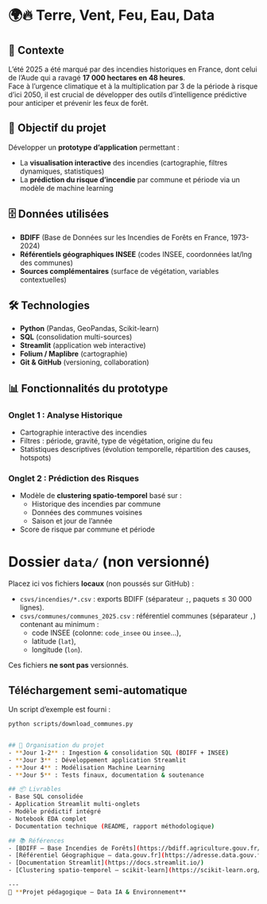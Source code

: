 # 🌍🔥 Terre, Vent, Feu, Eau, Data

## 🚨 Contexte
L’été 2025 a été marqué par des incendies historiques en France, dont celui de l’Aude qui a ravagé **17 000 hectares en 48 heures**.  
Face à l’urgence climatique et à la multiplication par 3 de la période à risque d’ici 2050, il est crucial de développer des outils d’intelligence prédictive pour anticiper et prévenir les feux de forêt.  

## 🎯 Objectif du projet
Développer un **prototype d’application** permettant :  
- La **visualisation interactive** des incendies (cartographie, filtres dynamiques, statistiques)  
- La **prédiction du risque d’incendie** par commune et période via un modèle de machine learning  

## 🗄 Données utilisées
- **BDIFF** (Base de Données sur les Incendies de Forêts en France, 1973-2024)  
- **Référentiels géographiques INSEE** (codes INSEE, coordonnées lat/lng des communes)  
- **Sources complémentaires** (surface de végétation, variables contextuelles)  

## 🛠️ Technologies
- **Python** (Pandas, GeoPandas, Scikit-learn)  
- **SQL** (consolidation multi-sources)  
- **Streamlit** (application web interactive)  
- **Folium / Maplibre** (cartographie)  
- **Git & GitHub** (versioning, collaboration)  

## 📊 Fonctionnalités du prototype
### Onglet 1 : Analyse Historique
- Cartographie interactive des incendies  
- Filtres : période, gravité, type de végétation, origine du feu  
- Statistiques descriptives (évolution temporelle, répartition des causes, hotspots)  

### Onglet 2 : Prédiction des Risques
- Modèle de **clustering spatio-temporel** basé sur :  
  - Historique des incendies par commune  
  - Données des communes voisines  
  - Saison et jour de l’année  
- Score de risque par commune et période  



# Dossier `data/` (non versionné)

Placez ici vos fichiers **locaux** (non poussés sur GitHub) :

- `csvs/incendies/*.csv` : exports BDIFF (séparateur `;`, paquets ≤ 30 000 lignes).
- `csvs/communes/communes_2025.csv` : référentiel communes (séparateur `,`) contenant au minimum :
  - code INSEE (colonne: `code_insee` ou `insee`…),
  - latitude (`lat`),
  - longitude (`lon`).

Ces fichiers **ne sont pas** versionnés.

## Téléchargement semi-automatique
Un script d’exemple est fourni :
```bash
python scripts/download_communes.py


## 📅 Organisation du projet
- **Jour 1-2** : Ingestion & consolidation SQL (BDIFF + INSEE)  
- **Jour 3** : Développement application Streamlit  
- **Jour 4** : Modélisation Machine Learning  
- **Jour 5** : Tests finaux, documentation & soutenance  

## 📦 Livrables
- Base SQL consolidée  
- Application Streamlit multi-onglets  
- Modèle prédictif intégré  
- Notebook EDA complet  
- Documentation technique (README, rapport méthodologique)  

## 📚 Références
- [BDIFF – Base Incendies de Forêts](https://bdiff.agriculture.gouv.fr/incendies)  
- [Référentiel Géographique – data.gouv.fr](https://adresse.data.gouv.fr/outils/telechargements)  
- [Documentation Streamlit](https://docs.streamlit.io/)  
- [Clustering spatio-temporel – scikit-learn](https://scikit-learn.org/stable/modules/clustering.html#clustering)  

---
🚀 **Projet pédagogique – Data IA & Environnement**  

